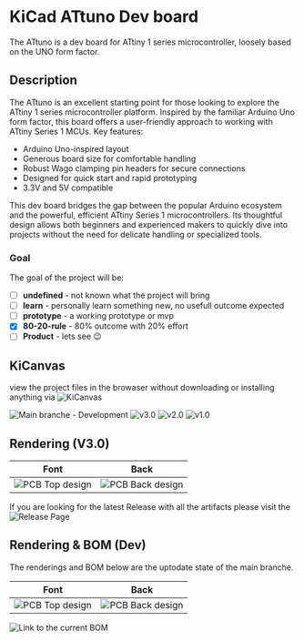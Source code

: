 # KiCad ATtuno Dev board

The ATtuno is a dev board for ATtiny 1 series microcontroller, loosely based on the UNO form factor. 

## Description

The ATtuno is an excellent starting point for those looking to explore the ATtiny 1 series microcontroller platform. 
Inspired by the familiar Arduino Uno form factor, this board offers a user-friendly approach to working with ATtiny Series 1 MCUs.
Key features:

- Arduino Uno-inspired layout
- Generous board size for comfortable handling
- Robust Wago clamping pin headers for secure connections
- Designed for quick start and rapid prototyping
- 3.3V and 5V compatible

This dev board bridges the gap between the popular Arduino ecosystem and the powerful, efficient ATtiny Series 1 microcontrollers. 
Its thoughtful design allows both beginners and experienced makers to quickly dive into projects without the need for delicate handling or specialized tools.

### Goal

The goal of the project will be:
- [ ] **undefined** - not known what the project will bring 
- [ ] **learn** - personally learn something new, no usefull outcome expected
- [ ] **prototype** - a working prototype or mvp
- [x] **80-20-rule** - 80% outcome with 20% effort
- [ ] **Product** - lets see :wink:

## KiCanvas

view the project files in the browaser without downloading or installing anything via ![KiCanvas](https://kicanvas.org)

![Main branche - Development](https://kicanvas.org/?github=https%3A%2F%2Fgithub.com%2F42CrMo4%2FP00E_ATtuno)
![v3.0](https://kicanvas.org/?github=https%3A%2F%2Fgithub.com%2F42CrMo4%2FP00E_ATtuno%2Ftree%2Fv3.0)
![v2.0](https://kicanvas.org/?github=https%3A%2F%2Fgithub.com%2F42CrMo4%2FP00E_ATtuno%2Ftree%2Fv2.0)
![v1.0](https://kicanvas.org/?github=https%3A%2F%2Fgithub.com%2F42CrMo4%2FP00E_ATtuno%2Ftree%2Fv1.0)


## Rendering (V3.0)

|     Font      |     Back      |
| ------------- | ------------- |
|![PCB Top design](https://github.com/42CrMo4/P00E_ATtuno/releases/download/v3.0/P00E_ATtuno_v3.0_PCBdraw_Top.png)|![PCB Back design](https://github.com/42CrMo4/P00E_ATtuno/releases/download/v3.0/P00E_ATtuno_v3.0_PCBdraw_Back.png)|

If you are looking for the latest Release with all the artifacts please visit the ![Release Page](https://github.com/42CrMo4/P00E_ATtuno/releases)

## Rendering & BOM (Dev)

The renderings and BOM below are the uptodate state of the main branche.

| Font                                                                    | Back                                                                      |
|-------------------------------------------------------------------------|---------------------------------------------------------------------------|
| ![PCB Top design](../../blob/documentation/Fabrication/PCBdraw_Top.png) | ![PCB Back design](../../blob/documentation/Fabrication/PCBdraw_Back.png) |

![Link to the current BOM](../../tree/documentation/Fabrication/BoM)
